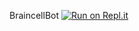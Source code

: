 BraincellBot
[![Run on Repl.it](https://repl.it/badge/github/spesthecat/BraincellBot)](https://repl.it/github/spesthecat/BraincellBot)

